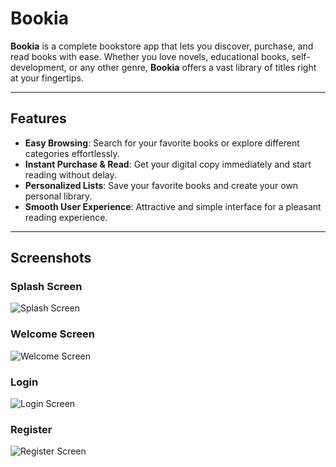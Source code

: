 # Bookia

**Bookia** is a complete bookstore app that lets you discover, purchase, and read books with ease. Whether you love novels, educational books, self-development, or any other genre, **Bookia** offers a vast library of titles right at your fingertips.

---

## Features

- **Easy Browsing**: Search for your favorite books or explore different categories effortlessly.
- **Instant Purchase & Read**: Get your digital copy immediately and start reading without delay. 
- **Personalized Lists**: Save your favorite books and create your own personal library.
- **Smooth User Experience**: Attractive and simple interface for a pleasant reading experience.

---

## Screenshots

### Splash Screen
![Splash Screen](assets/images/image_splash.png)

### Welcome Screen
![Welcome Screen](assets/images/image_welcome.png)

### Login
![Login Screen](assets/images/image_login.png)

### Register
![Register Screen](assets/images/image_register.png)
